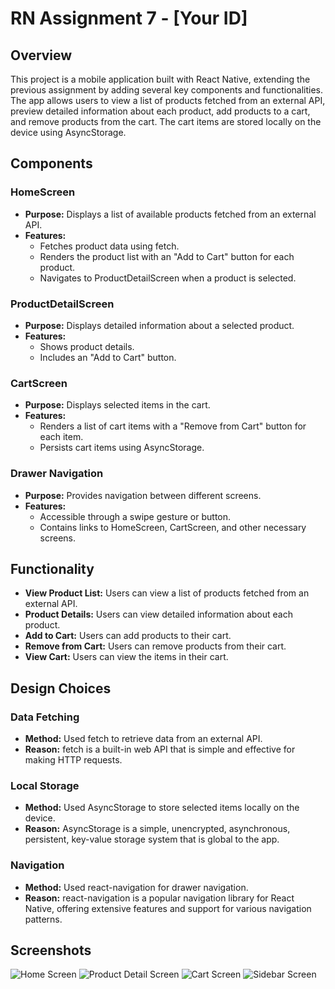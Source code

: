 # RN Assignment 7 - [Your ID]

## Overview

This project is a mobile application built with React Native, extending the previous assignment by adding several key components and functionalities. The app allows users to view a list of products fetched from an external API, preview detailed information about each product, add products to a cart, and remove products from the cart. The cart items are stored locally on the device using AsyncStorage.

## Components

### HomeScreen
- **Purpose:** Displays a list of available products fetched from an external API.
- **Features:**
  - Fetches product data using fetch.
  - Renders the product list with an "Add to Cart" button for each product.
  - Navigates to ProductDetailScreen when a product is selected.

### ProductDetailScreen
- **Purpose:** Displays detailed information about a selected product.
- **Features:**
  - Shows product details.
  - Includes an "Add to Cart" button.

### CartScreen
- **Purpose:** Displays selected items in the cart.
- **Features:**
  - Renders a list of cart items with a "Remove from Cart" button for each item.
  - Persists cart items using AsyncStorage.

### Drawer Navigation
- **Purpose:** Provides navigation between different screens.
- **Features:**
  - Accessible through a swipe gesture or button.
  - Contains links to HomeScreen, CartScreen, and other necessary screens.

## Functionality

- **View Product List:** Users can view a list of products fetched from an external API.
- **Product Details:** Users can view detailed information about each product.
- **Add to Cart:** Users can add products to their cart.
- **Remove from Cart:** Users can remove products from their cart.
- **View Cart:** Users can view the items in their cart.

## Design Choices

### Data Fetching
- **Method:** Used fetch to retrieve data from an external API.
- **Reason:** fetch is a built-in web API that is simple and effective for making HTTP requests.

### Local Storage
- **Method:** Used AsyncStorage to store selected items locally on the device.
- **Reason:** AsyncStorage is a simple, unencrypted, asynchronous, persistent, key-value storage system that is global to the app.

### Navigation
- **Method:** Used react-navigation for drawer navigation.
- **Reason:** react-navigation is a popular navigation library for React Native, offering extensive features and support for various navigation patterns.

## Screenshots

![Home Screen](./assets/image1.jpeg)
![Product Detail Screen](./assets/image2.jpeg)
![Cart Screen](./assets/image3.jpeg)
![Sidebar Screen](./assets//image4.jpeg)

